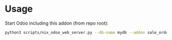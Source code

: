 # Usage

Start Odoo including this addon (from repo root):

```bash
python3 scripts/nix_odoo_web_server.py --db-name mydb --addon sale_order_global_stock_route
```
